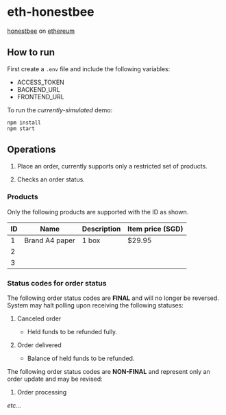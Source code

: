 # eth-honestbee

[honestbee](https://honestbee.sg) on [ethereum](https://honestbee.sg)

## How to run

First create a `.env` file and include the following variables:
 - ACCESS_TOKEN
 - BACKEND_URL
 - FRONTEND_URL

To run the _currently-simulated_ demo:
```
npm install
npm start
```

## Operations

1. Place an order, currently supports only a restricted set of products.

1. Checks an order status. 


### Products

Only the following products are supported with the ID as shown.

| ID     |  Name     |  Description      |  Item price (SGD)      |
|---    |---    |---    |---    |
| 1     |  Brand A4 paper     |  1 box     | $29.95      |
| 2     |       |       |       |
| 3      |       |       |       |

### Status codes for order status

The following order status codes are **FINAL** and will no longer be reversed. System may halt polling upon receiving the following statuses:

1. Canceled order
    - Held funds to be refunded fully.

1. Order delivered
    - Balance of held funds to be refunded.

The following order status codes are **NON-FINAL** and represent only an order update and may be revised:

1. Order processing

_etc..._

